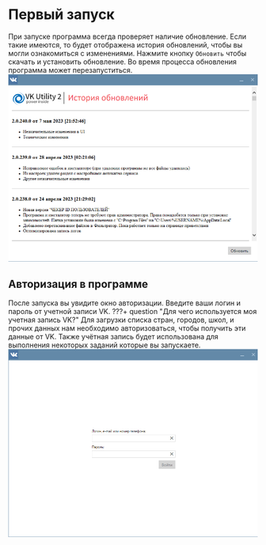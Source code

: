 # Первый запуск

При запуске программа всегда проверяет наличие обновление. Если такие имеются, то будет отображена история обновлений, чтобы вы могли ознакомиться с изменениями. Нажмите кнопку `Обновить` чтобы скачать и установить обновление. Во время процесса обновления программа может перезапуститься.
![Image](../img/first-launch-1.png)

## Авторизация в программе
После запуска вы увидите окно авторизации. Введите ваши логин и пароль от учетной записи VK. 
???+ question "Для чего используется моя учетная запись VK?"
    Для загрузки списка стран, городов, школ, и прочих данных нам необходимо авторизоваться, чтобы получить эти данные от VK. Также учётная запись будет использована для выполнения некоторых заданий которые вы запускаете.
![Image](../img/first-launch-2.png)
